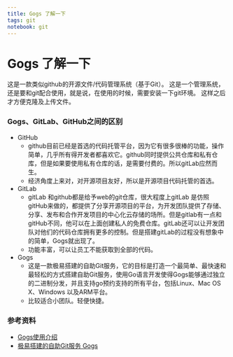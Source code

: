 ```yaml
---
title: Gogs 了解一下
tags: git
notebook: git
---
```

# Gogs 了解一下
这是一款类似github的开源文件/代码管理系统（基于Git）。
这是一个管理系统，还是要和git配合使用，就是说，在使用的时候，需要安装一下git环境。
这样之后才方便克隆及上传文件。

### Gogs、GitLab、GitHub之间的区别
- GitHub
  - github目前已经是首选的代码托管平台，因为它有很多很棒的功能，操作简单，几乎所有得开发者都喜欢它。github同时提供公共仓库和私有仓库，但是如果要使用私有仓库的话，是需要付费的。所以gitLab应然而生。
  - 经济角度上来对，对开源项目友好，所以是开源项目代码托管的首选。
- GitLab
  - gitLab 和github都是给予web的git仓库，很大程度上gitLab 是仿照gitHub来做的，都提供了分享开源项目的平台，为开发团队提供了存储、分享、发布和合作开发项目的中心化云存储的场所。但是gitlab有一点和gitHub不同，他可以在上面创建私人的免费仓库。gitLab还可以让开发团队对他们的代码仓库拥有更多的控制。但是搭建gitLab的过程没有想象中的简单，Gogs就出现了。
  - 功能丰富，可以让员工不能获取到全部的代码。
- Gogs
  - 这是一款极易搭建的自助Git服务，它的目标是打造一个最简单、最快速和最轻松的方式搭建自助Git服务，使用Go语言开发使得Gogs能够通过独立的二进制分发，并且支持go预约支持的所有平台，包括Linux、Mac OS X、Windows 以及ARM平台。
  - 比较适合小团队。轻便快捷。
### 参考资料
- [Gogs使用介绍]()
- [极易搭建的自助Git服务 Gogs]()

